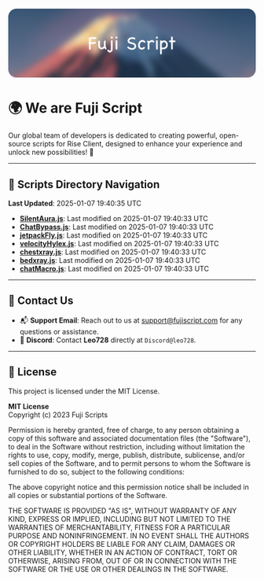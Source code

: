 ![Banner](.github/b.webp)

# 🌍 **We are Fuji Script**

Our global team of developers is dedicated to creating powerful, open-source scripts for Rise Client, designed to enhance your experience and unlock new possibilities! 🌟

---
<!-- SCRIPTS_NAVIGATION_START -->
## 📂 **Scripts Directory Navigation**

**Last Updated**: 2025-01-07 19:40:35 UTC

- **[SilentAura.js](scripts/SilentAura.js)**: Last modified on 2025-01-07 19:40:33 UTC
- **[ChatBypass.js](scripts/ChatBypass.js)**: Last modified on 2025-01-07 19:40:33 UTC
- **[jetpackFly.js](scripts/jetpackFly.js)**: Last modified on 2025-01-07 19:40:33 UTC
- **[velocityHylex.js](scripts/velocityHylex.js)**: Last modified on 2025-01-07 19:40:33 UTC
- **[chestxray.js](scripts/chestxray.js)**: Last modified on 2025-01-07 19:40:33 UTC
- **[bedxray.js](scripts/bedxray.js)**: Last modified on 2025-01-07 19:40:33 UTC
- **[chatMacro.js](scripts/chatMacro.js)**: Last modified on 2025-01-07 19:40:33 UTC

<!-- SCRIPTS_NAVIGATION_END -->

---

## 💬 **Contact Us**  
- 📬 **Support Email**: Reach out to us at [support@fujiscript.com](mailto:support@fujiscript.com) for any questions or assistance.  
- 💬 **Discord**: Contact **Leo728** directly at `Discord@leo728`.

---

## 📜 **License**

This project is licensed under the MIT License.  

**MIT License**  
Copyright (c) 2023 Fuji Scripts  

Permission is hereby granted, free of charge, to any person obtaining a copy of this software and associated documentation files (the "Software"), to deal in the Software without restriction, including without limitation the rights to use, copy, modify, merge, publish, distribute, sublicense, and/or sell copies of the Software, and to permit persons to whom the Software is furnished to do so, subject to the following conditions:  

The above copyright notice and this permission notice shall be included in all copies or substantial portions of the Software.  

THE SOFTWARE IS PROVIDED "AS IS", WITHOUT WARRANTY OF ANY KIND, EXPRESS OR IMPLIED, INCLUDING BUT NOT LIMITED TO THE WARRANTIES OF MERCHANTABILITY, FITNESS FOR A PARTICULAR PURPOSE AND NONINFRINGEMENT. IN NO EVENT SHALL THE AUTHORS OR COPYRIGHT HOLDERS BE LIABLE FOR ANY CLAIM, DAMAGES OR OTHER LIABILITY, WHETHER IN AN ACTION OF CONTRACT, TORT OR OTHERWISE, ARISING FROM, OUT OF OR IN CONNECTION WITH THE SOFTWARE OR THE USE OR OTHER DEALINGS IN THE SOFTWARE.  
